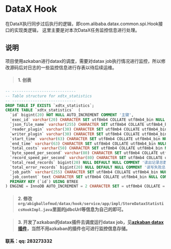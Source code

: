 # DataX Hook
在DataX执行同步过后执行的逻辑，即com.alibaba.datax.common.spi.Hook接口的实现类逻辑，
这里主要是对本次DataX任务监控信息进行处理。

## 说明
项目使用azkaban进行datax的调度，需要对datax job执行情况进行监控，所以修改源码后对日志的一些监控信息进行存表以待后续运维。
> #### 1. 创表
```sql
-- ----------------------------
-- Table structure for xdtx_statistics
-- ----------------------------
DROP TABLE IF EXISTS `xdtx_statistics`;
CREATE TABLE `xdtx_statistics`  (
  `id` bigint(20) NOT NULL AUTO_INCREMENT COMMENT '主键',
  `exec_id` varchar(20) CHARACTER SET utf8mb4 COLLATE utf8mb4_bin NULL DEFAULT NULL COMMENT 'azkaban执行id',
  `json_file_name` varchar(255) CHARACTER SET utf8mb4 COLLATE utf8mb4_bin NULL DEFAULT NULL COMMENT 'datax执行的json文件名',
  `reader_plugin` varchar(30) CHARACTER SET utf8mb4 COLLATE utf8mb4_bin NULL DEFAULT NULL COMMENT 'reader插件名称',
  `writer_plugin` varchar(30) CHARACTER SET utf8mb4 COLLATE utf8mb4_bin NULL DEFAULT NULL COMMENT 'writer插件名称',
  `start_time` varchar(63) CHARACTER SET utf8mb4 COLLATE utf8mb4_bin NULL DEFAULT NULL COMMENT '任务启动时刻',
  `end_time` varchar(63) CHARACTER SET utf8mb4 COLLATE utf8mb4_bin NULL DEFAULT NULL COMMENT '任务结束时刻',
  `total_costs` varchar(50) CHARACTER SET utf8mb4 COLLATE utf8mb4_bin NULL DEFAULT NULL COMMENT '任务总计耗时，单位s',
  `byte_speed_per_second` varchar(80) CHARACTER SET utf8mb4 COLLATE utf8mb4_bin NULL DEFAULT NULL COMMENT '任务平均流量',
  `record_speed_per_second` varchar(80) CHARACTER SET utf8mb4 COLLATE utf8mb4_bin NULL DEFAULT NULL COMMENT '记录写入速度',
  `total_read_records` bigint(20) NULL DEFAULT NULL COMMENT '读出记录总数',
  `total_error_records` bigint(20) NULL DEFAULT NULL COMMENT '读写失败总数',
  `job_path` varchar(255) CHARACTER SET utf8mb4 COLLATE utf8mb4_bin NULL DEFAULT NULL COMMENT 'datax执行的json路径',
  `job_content` text CHARACTER SET utf8mb4 COLLATE utf8mb4_bin NULL COMMENT 'datax的json内容',
  PRIMARY KEY (`id`) USING BTREE
) ENGINE = InnoDB AUTO_INCREMENT = 2 CHARACTER SET = utf8mb4 COLLATE = utf8mb4_bin ROW_FORMAT = Dynamic;
```
> #### 2. 修改`org/abigballofmud/datax/hook/service/app/impl/StoreDataxStatisticsHookImpl.java`里面的jdbcUrl等信息为自己的即可。

> #### 3. 开发了azkaban的datax插件去调度运行datax job，见[azkaban datax插件](https://github.com/codingdebugallday/azkaban/tree/master/az-datax-jobtype-plugin/README.md)，当然不用azkaban的插件也可进行监控信息存储。

#### 联系：qq: 283273332
